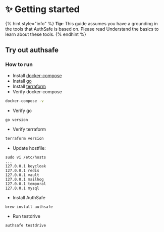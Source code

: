 # ✨ Getting started

{% hint style="info" %}
**Tip:** This guide assumes you have a grounding in the tools that AuthSafe is based on. Please read Understand the basics to learn about these tools.
{% endhint %}

## Try out authsafe

### How to run

* Install [docker-compose](https://docs.docker.com/compose/install/)
* Install [go](https://go.dev/doc/install)
* Install [terraform](https://developer.hashicorp.com/terraform/tutorials/aws-get-started/install-cli)
* Verify docker-compose

```bash
docker-compose -v
```

* Verify go

```bash
go version
```

* Verify terraform

```bash
terraform version
```

* Update hostfile:

```
sudo vi /etc/hosts
...
127.0.0.1 keycloak
127.0.0.1 redis
127.0.0.1 vault
127.0.0.1 mailhog
127.0.0.1 temporal
127.0.0.1 mysql
```

* Install AuthSafe

```
brew install authsafe
```

* Run testdrive

```
authsafe testdrive
```
